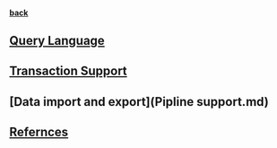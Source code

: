 #### [back](../Redis_Main.md)


## [Query Language](commands.md)

## [Transaction Support](transaction_support.md)

## [Data import and export](Pipline support.md)

## [Refernces](refernces.md)